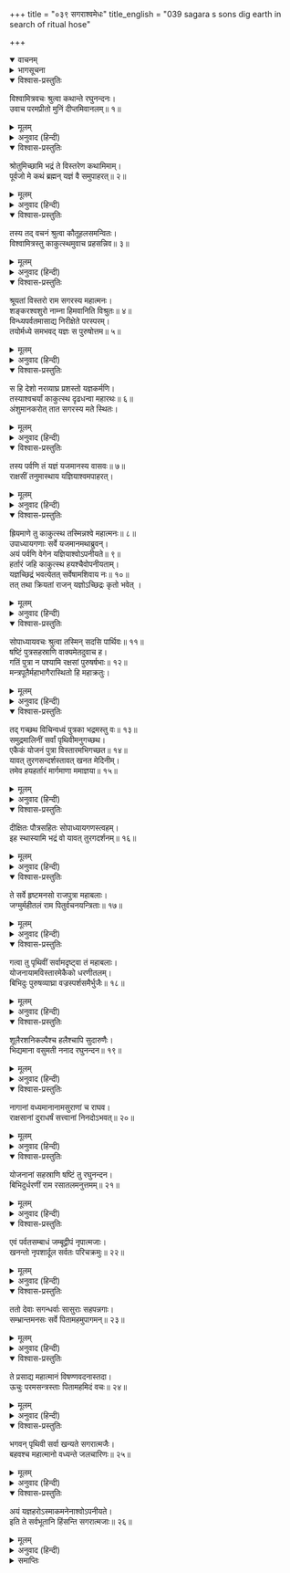 +++
title = "०३९ सगराश्वमेधः"
title_english = "039 sagara s sons dig earth in search of ritual hose"

+++
<details open><summary>वाचनम्</summary>
<div caption="श्रीराम-हरिसीताराममूर्ति-घनपाठिभ्यां वचनम्" class="audioEmbed" src="https://archive.org/download/Ramayana-recitation-Sriram-harisItArAmamUrti-Ghanapaati-v2/Kanda_1/Kanda_1_BK-039-Sagara_Ashvamedhaha.mp3"></div>
</details>

<details><summary>भागसूचना</summary>

39. इन्द्रके द्वारा राजा सगरके यज्ञसम्बन्धी अश्वका अपहरण, सगरपुत्रोंद्वारा सारी पृथ्वीका भेदन तथा देवताओंका ब्रह्माजीको यह सब समाचार बताना
</details>

<details open><summary>विश्वास-प्रस्तुतिः</summary>

विश्वामित्रवचः श्रुत्वा कथान्ते रघुनन्दनः।  
उवाच परमप्रीतो मुनिं दीप्तमिवानलम्॥ १॥
</details>

<details><summary>मूलम्</summary>

विश्वामित्रवचः श्रुत्वा कथान्ते रघुनन्दनः।  
उवाच परमप्रीतो मुनिं दीप्तमिवानलम्॥ १॥
</details>

<details><summary>अनुवाद (हिन्दी)</summary>

विश्वामित्रजीकी कही हुई कथा सुनकर श्रीरामचन्द्रजी बड़े प्रसन्न हुए। उन्होंने कथाके अन्तमें अग्नितुल्य तेजस्वी विश्वामित्र मुनिसे कहा—॥ १॥
</details>

<details open><summary>विश्वास-प्रस्तुतिः</summary>

श्रोतुमिच्छामि भद्रं ते विस्तरेण कथामिमाम्।  
पूर्वजो मे कथं ब्रह्मन् यज्ञं वै समुपाहरत्॥ २॥
</details>

<details><summary>मूलम्</summary>

श्रोतुमिच्छामि भद्रं ते विस्तरेण कथामिमाम्।  
पूर्वजो मे कथं ब्रह्मन् यज्ञं वै समुपाहरत्॥ २॥
</details>

<details><summary>अनुवाद (हिन्दी)</summary>

‘ब्रह्मन्! आपका कल्याण हो। मैं इस कथाको विस्तारके साथ सुनना चाहता हूँ। मेरे पूर्वज महाराज सगरने किस प्रकार यज्ञ किया था?’॥ २॥
</details>

<details open><summary>विश्वास-प्रस्तुतिः</summary>

तस्य तद् वचनं श्रुत्वा कौतूहलसमन्वितः।  
विश्वामित्रस्तु काकुत्स्थमुवाच प्रहसन्निव॥ ३॥
</details>

<details><summary>मूलम्</summary>

तस्य तद् वचनं श्रुत्वा कौतूहलसमन्वितः।  
विश्वामित्रस्तु काकुत्स्थमुवाच प्रहसन्निव॥ ३॥
</details>

<details><summary>अनुवाद (हिन्दी)</summary>

उनकी वह बात सुनकर विश्वामित्रजीको बड़ा कौतूहल हुआ। वे यह सोचकर कि मैं जो कुछ कहना चाहता हूँ, उसीके लिये ये प्रश्न कर रहे हैं, जोर-जोरसे हँस पड़े। हँसते हुए-से ही उन्होंने श्रीरामसे कहा—॥
</details>

<details open><summary>विश्वास-प्रस्तुतिः</summary>

श्रूयतां विस्तरो राम सगरस्य महात्मनः।  
शङ्करश्वशुरो नाम्ना हिमवानिति विश्रुतः॥ ४॥  
विन्ध्यपर्वतमासाद्य निरीक्षेते परस्परम्।  
तयोर्मध्ये समभवद् यज्ञः स पुरुषोत्तम॥ ५॥
</details>

<details><summary>मूलम्</summary>

श्रूयतां विस्तरो राम सगरस्य महात्मनः।  
शङ्करश्वशुरो नाम्ना हिमवानिति विश्रुतः॥ ४॥  
विन्ध्यपर्वतमासाद्य निरीक्षेते परस्परम्।  
तयोर्मध्ये समभवद् यज्ञः स पुरुषोत्तम॥ ५॥
</details>

<details><summary>अनुवाद (हिन्दी)</summary>

‘राम! तुम महात्मा सगरके यज्ञका विस्तारपूर्वक वर्णन सुनो। पुरुषोत्तम! शङ्करजीके श्वशुर हिमवान् नामसे विख्यात पर्वत विन्ध्याचलतक पहुँचकर तथा विन्ध्यपर्वत हिमवान् तक पहुँचकर दोनों एक-दूसरेको देखते हैं (इन दोनोंके बीचमें दूसरा कोई ऐसा ऊँचा पर्वत नहीं है, जो दोनोंके पारस्परिक दर्शनमें बाधा उपस्थित कर सके)। इन्हीं दोनों पर्वतोंके बीच आर्यावर्तकी पुण्यभूमिमें उस यज्ञका अनुष्ठान हुआ था॥ ४-५॥
</details>

<details open><summary>विश्वास-प्रस्तुतिः</summary>

स हि देशो नरव्याघ्र प्रशस्तो यज्ञकर्मणि।  
तस्याश्वचर्यां काकुत्स्थ दृढधन्वा महारथः॥ ६॥  
अंशुमानकरोत् तात सगरस्य मते स्थितः।
</details>

<details><summary>मूलम्</summary>

स हि देशो नरव्याघ्र प्रशस्तो यज्ञकर्मणि।  
तस्याश्वचर्यां काकुत्स्थ दृढधन्वा महारथः॥ ६॥  
अंशुमानकरोत् तात सगरस्य मते स्थितः।
</details>

<details><summary>अनुवाद (हिन्दी)</summary>

‘पुरुषसिंह! वही देश यज्ञ करनेके लिये उत्तम माना गया है। तात ककुत्स्थनन्दन! राजा सगरकी आज्ञासे यज्ञिय अश्वकी रक्षाका भार सुदृढ़ धनुर्धर महारथी अंशुमान् ने स्वीकार किया था॥ ६ १/२॥
</details>

<details open><summary>विश्वास-प्रस्तुतिः</summary>

तस्य पर्वणि तं यज्ञं यजमानस्य वासवः॥ ७॥  
राक्षसीं तनुमास्थाय यज्ञियाश्वमपाहरत्।
</details>

<details><summary>मूलम्</summary>

तस्य पर्वणि तं यज्ञं यजमानस्य वासवः॥ ७॥  
राक्षसीं तनुमास्थाय यज्ञियाश्वमपाहरत्।
</details>

<details><summary>अनुवाद (हिन्दी)</summary>

‘परंतु पर्वके दिन यज्ञमें लगे हुए राजा सगरके यज्ञसम्बन्धी घोड़ेको इन्द्रने राक्षसका रूप धारण करके चुरा लिया॥ ७ १/२॥
</details>

<details open><summary>विश्वास-प्रस्तुतिः</summary>

ह्रियमाणे तु काकुत्स्थ तस्मिन्नश्वे महात्मनः॥ ८॥  
उपाध्यायगणाः सर्वे यजमानमथाब्रुवन्।  
अयं पर्वणि वेगेन यज्ञियाश्वोऽपनीयते॥ ९॥  
हर्तारं जहि काकुत्स्थ हयश्चैवोपनीयताम्।  
यज्ञच्छिद्रं भवत्येतत् सर्वेषामशिवाय नः॥ १०॥  
तत् तथा क्रियतां राजन् यज्ञोऽच्छिद्रः कृतो भवेत् ।
</details>

<details><summary>मूलम्</summary>

ह्रियमाणे तु काकुत्स्थ तस्मिन्नश्वे महात्मनः॥ ८॥  
उपाध्यायगणाः सर्वे यजमानमथाब्रुवन्।  
अयं पर्वणि वेगेन यज्ञियाश्वोऽपनीयते॥ ९॥  
हर्तारं जहि काकुत्स्थ हयश्चैवोपनीयताम्।  
यज्ञच्छिद्रं भवत्येतत् सर्वेषामशिवाय नः॥ १०॥  
तत् तथा क्रियतां राजन् यज्ञोऽच्छिद्रः कृतो भवेत् ।
</details>

<details><summary>अनुवाद (हिन्दी)</summary>

‘काकुत्स्थ! महामना सगरके उस अश्वका अपहरण होते समय समस्त ऋत्विजोंने यजमान सगरसे कहा—‘ककुत्स्थनन्दन! आज पर्वके दिन कोई इस यज्ञसम्बन्धी अश्वको चुराकर बड़े वेगसे लिये जा रहा है। आप चोरको मारिये और घोड़ा वापस लाइये, नहीं तो यज्ञमें विघ्न पड़ जायगा और वह हम सब लोगोंके लिये अमंगलका कारण होगा। राजन्! आप ऐसा प्रयत्न कीजिये, जिससे यह यज्ञ बिना किसी विघ्न-बाधाके परिपूर्ण हो’॥
</details>

<details open><summary>विश्वास-प्रस्तुतिः</summary>

सोपाध्यायवचः श्रुत्वा तस्मिन् सदसि पार्थिवः॥ ११॥  
षष्टिं पुत्रसहस्राणि वाक्यमेतदुवाच ह।  
गतिं पुत्रा न पश्यामि रक्षसां पुरुषर्षभाः॥ १२॥  
मन्त्रपूतैर्महाभागैरास्थितो हि महाक्रतुः।
</details>

<details><summary>मूलम्</summary>

सोपाध्यायवचः श्रुत्वा तस्मिन् सदसि पार्थिवः॥ ११॥  
षष्टिं पुत्रसहस्राणि वाक्यमेतदुवाच ह।  
गतिं पुत्रा न पश्यामि रक्षसां पुरुषर्षभाः॥ १२॥  
मन्त्रपूतैर्महाभागैरास्थितो हि महाक्रतुः।
</details>

<details><summary>अनुवाद (हिन्दी)</summary>

‘उस यज्ञ-सभामें बैठे हुए राजा सगरने उपाध्यायोंकी बात सुनकर अपने साठ हजार पुत्रोंसे कहा—‘पुरुषप्रवर पुत्रो! यह महान् यज्ञ वेदमन्त्रोंसे पवित्र अन्तःकरणवाले महाभाग महात्माओंद्वारा सम्पादित हो रहा है; अतः यहाँ राक्षसोंकी पहुँच हो, ऐसा मुझे नहीं दिखायी देता (अतः यह अश्व चुरानेवाला कोई देवकोटिका पुरुष होगा)॥
</details>

<details open><summary>विश्वास-प्रस्तुतिः</summary>

तद् गच्छथ विचिन्वध्वं पुत्रका भद्रमस्तु वः॥ १३॥  
समुद्रमालिनीं सर्वां पृथिवीमनुगच्छथ।  
एकैकं योजनं पुत्रा विस्तारमभिगच्छत॥ १४॥  
यावत् तुरगसन्दर्शस्तावत् खनत मेदिनीम्।  
तमेव हयहर्तारं मार्गमाणा ममाज्ञया॥ १५॥
</details>

<details><summary>मूलम्</summary>

तद् गच्छथ विचिन्वध्वं पुत्रका भद्रमस्तु वः॥ १३॥  
समुद्रमालिनीं सर्वां पृथिवीमनुगच्छथ।  
एकैकं योजनं पुत्रा विस्तारमभिगच्छत॥ १४॥  
यावत् तुरगसन्दर्शस्तावत् खनत मेदिनीम्।  
तमेव हयहर्तारं मार्गमाणा ममाज्ञया॥ १५॥
</details>

<details><summary>अनुवाद (हिन्दी)</summary>

‘अतः पुत्रो! तुमलोग जाओ, घोड़ेकी खोज करो। तुम्हारा कल्याण हो। समुद्रसे घिरी हुई इस सारी पृथ्वीको छान डालो। एक-एक योजन विस्तृत भूमिको बाँटकर उसका चप्पा-चप्पा देख डालो। जबतक घोड़ेका पता न लग जाय, तबतक मेरी आज्ञासे इस पृथ्वीको खोदते रहो। इस खोदनेका एक ही लक्ष्य है—उस अश्वके चोरको ढूँढ़ निकालना॥ १३—१५॥
</details>

<details open><summary>विश्वास-प्रस्तुतिः</summary>

दीक्षितः पौत्रसहितः सोपाध्यायगणस्त्वहम्।  
इह स्थास्यामि भद्रं वो यावत् तुरगदर्शनम्॥ १६॥
</details>

<details><summary>मूलम्</summary>

दीक्षितः पौत्रसहितः सोपाध्यायगणस्त्वहम्।  
इह स्थास्यामि भद्रं वो यावत् तुरगदर्शनम्॥ १६॥
</details>

<details><summary>अनुवाद (हिन्दी)</summary>

‘मैं यज्ञकी दीक्षा ले चुका हूँ, अतः स्वयं उसे ढूँढ़नेके लिये नहीं जा सकता; इसलिये जबतक उस अश्वका दर्शन न हो, तबतक मैं उपाध्यायों और पौत्र अंशुमान‍्के साथ यहीं रहूँगा’॥ १६॥
</details>

<details open><summary>विश्वास-प्रस्तुतिः</summary>

ते सर्वे हृष्टमनसो राजपुत्रा महाबलाः।  
जग्मुर्महीतलं राम पितुर्वचनयन्त्रिताः॥ १७॥
</details>

<details><summary>मूलम्</summary>

ते सर्वे हृष्टमनसो राजपुत्रा महाबलाः।  
जग्मुर्महीतलं राम पितुर्वचनयन्त्रिताः॥ १७॥
</details>

<details><summary>अनुवाद (हिन्दी)</summary>

‘श्रीराम! पिताके आदेशरूपी बन्धनसे बँधकर वे सभी महाबली राजकुमार मन-ही-मन हर्षका अनुभव करते हुए भूतलपर विचरने लगे॥ १७॥
</details>

<details open><summary>विश्वास-प्रस्तुतिः</summary>

गत्वा तु पृथिवीं सर्वामदृष्ट्वा तं महाबलाः।  
योजनायामविस्तारमेकैको धरणीतलम्।  
बिभिदुः पुरुषव्याघ्रा वज्रस्पर्शसमैर्भुजैः॥ १८॥
</details>

<details><summary>मूलम्</summary>

गत्वा तु पृथिवीं सर्वामदृष्ट्वा तं महाबलाः।  
योजनायामविस्तारमेकैको धरणीतलम्।  
बिभिदुः पुरुषव्याघ्रा वज्रस्पर्शसमैर्भुजैः॥ १८॥
</details>

<details><summary>अनुवाद (हिन्दी)</summary>

‘सारी पृथ्वीका चक्कर लगानेके बाद भी उस अश्वको न देखकर उन महाबली पुरुषसिंह राजपुत्रोंने प्रत्येकके हिस्सेमें एक-एक योजन भूमिका बँटवारा करके अपनी भुजाओंद्वारा उसे खोदना आरम्भ किया। उनकी उन भुजाओंका स्पर्श वज्रके स्पर्शकी भाँति दुस्सह था॥ १८॥
</details>

<details open><summary>विश्वास-प्रस्तुतिः</summary>

शूलैरशनिकल्पैश्च हलैश्चापि सुदारुणैः।  
भिद्यमाना वसुमती ननाद रघुनन्दन॥ १९॥
</details>

<details><summary>मूलम्</summary>

शूलैरशनिकल्पैश्च हलैश्चापि सुदारुणैः।  
भिद्यमाना वसुमती ननाद रघुनन्दन॥ १९॥
</details>

<details><summary>अनुवाद (हिन्दी)</summary>

‘रघुनन्दन! उस समय वज्रतुल्य शूलों और अत्यन्त दारुण हलोंद्वारा सब ओरसे विदीर्ण की जाती हुई वसुधा आर्तनाद करने लगी॥ १९॥
</details>

<details open><summary>विश्वास-प्रस्तुतिः</summary>

नागानां वध्यमानानामसुराणां च राघव।  
राक्षसानां दुराधर्षं सत्त्वानां निनदोऽभवत्॥ २०॥
</details>

<details><summary>मूलम्</summary>

नागानां वध्यमानानामसुराणां च राघव।  
राक्षसानां दुराधर्षं सत्त्वानां निनदोऽभवत्॥ २०॥
</details>

<details><summary>अनुवाद (हिन्दी)</summary>

‘रघुवीर! उन राजकुमारोंद्वारा मारे जाते हुए नागों, असुरों, राक्षसों तथा दूसरे-दूसरे प्राणियोंका भयंकर आर्तनाद गूँजने लगा॥ २०॥
</details>

<details open><summary>विश्वास-प्रस्तुतिः</summary>

योजनानां सहस्राणि षष्टिं तु रघुनन्दन।  
बिभिदुर्धरणीं राम रसातलमनुत्तमम्॥ २१॥
</details>

<details><summary>मूलम्</summary>

योजनानां सहस्राणि षष्टिं तु रघुनन्दन।  
बिभिदुर्धरणीं राम रसातलमनुत्तमम्॥ २१॥
</details>

<details><summary>अनुवाद (हिन्दी)</summary>

‘रघुकुलको आनन्दित करनेवाले श्रीराम! उन्होंने साठ हजार योजनकी भूमि खोद डाली। मानो वे सर्वोत्तम रसातलका अनुसंधान कर रहे हों॥ २१॥
</details>

<details open><summary>विश्वास-प्रस्तुतिः</summary>

एवं पर्वतसम्बाधं जम्बूद्वीपं नृपात्मजाः।  
खनन्तो नृपशार्दूल सर्वतः परिचक्रमुः॥ २२॥
</details>

<details><summary>मूलम्</summary>

एवं पर्वतसम्बाधं जम्बूद्वीपं नृपात्मजाः।  
खनन्तो नृपशार्दूल सर्वतः परिचक्रमुः॥ २२॥
</details>

<details><summary>अनुवाद (हिन्दी)</summary>

‘नृपश्रेष्ठ राम! इस प्रकार पर्वतोंसे युक्त जम्बूद्वीपकी भूमि खोदते हुए वे राजकुमार सब ओर चक्कर लगाने लगे॥
</details>

<details open><summary>विश्वास-प्रस्तुतिः</summary>

ततो देवाः सगन्धर्वाः सासुराः सहपन्नगाः।  
सम्भ्रान्तमनसः सर्वे पितामहमुपागमन्॥ २३॥
</details>

<details><summary>मूलम्</summary>

ततो देवाः सगन्धर्वाः सासुराः सहपन्नगाः।  
सम्भ्रान्तमनसः सर्वे पितामहमुपागमन्॥ २३॥
</details>

<details><summary>अनुवाद (हिन्दी)</summary>

‘इसी समय गन्धर्वों, असुरों और नागोंसहित सम्पूर्ण देवता मन-ही-मन घबरा उठे और ब्रह्माजीके पास गये॥ २३॥
</details>

<details open><summary>विश्वास-प्रस्तुतिः</summary>

ते प्रसाद्य महात्मानं विषण्णवदनास्तदा।  
ऊचुः परमसन्त्रस्ताः पितामहमिदं वचः॥ २४॥
</details>

<details><summary>मूलम्</summary>

ते प्रसाद्य महात्मानं विषण्णवदनास्तदा।  
ऊचुः परमसन्त्रस्ताः पितामहमिदं वचः॥ २४॥
</details>

<details><summary>अनुवाद (हिन्दी)</summary>

‘उनके मुखपर विषाद छा रहा था। वे भयसे अत्यन्त संत्रस्त हो गये थे। उन्होंने महात्मा ब्रह्माजीको प्रसन्न करके इस प्रकार कहा—॥ २४॥
</details>

<details open><summary>विश्वास-प्रस्तुतिः</summary>

भगवन् पृथिवी सर्वा खन्यते सगरात्मजैः।  
बहवश्च महात्मानो वध्यन्ते जलचारिणः॥ २५॥
</details>

<details><summary>मूलम्</summary>

भगवन् पृथिवी सर्वा खन्यते सगरात्मजैः।  
बहवश्च महात्मानो वध्यन्ते जलचारिणः॥ २५॥
</details>

<details><summary>अनुवाद (हिन्दी)</summary>

‘भगवन्! सगरके पुत्र इस सारी पृथ्वीको खोदे डालते हैं और बहुत-से महात्माओं तथा जलचारी जीवोंका वध कर रहे हैं॥ २५॥
</details>

<details open><summary>विश्वास-प्रस्तुतिः</summary>

अयं यज्ञहरोऽस्माकमनेनाश्वोऽपनीयते।  
इति ते सर्वभूतानि हिंसन्ति सगरात्मजाः॥ २६॥
</details>

<details><summary>मूलम्</summary>

अयं यज्ञहरोऽस्माकमनेनाश्वोऽपनीयते।  
इति ते सर्वभूतानि हिंसन्ति सगरात्मजाः॥ २६॥
</details>

<details><summary>अनुवाद (हिन्दी)</summary>

‘यह हमारे यज्ञमें विघ्न डालनेवाला है। यह हमारा अश्व चुराकर ले जाता है’ ऐसा कहकर वे सगरके पुत्र समस्त प्राणियोंकी हिंसा कर रहे हैं’॥ २६॥
</details>

<details><summary>समाप्तिः</summary>

इत्यार्षे श्रीमद्रामायणे वाल्मीकीये आदिकाव्ये बालकाण्डे एकोनचत्वारिंशः सर्गः॥ ३९॥  
इस प्रकार श्रीवाल्मीकिनिर्मित आर्षरामायण आदिकाव्यके बालकाण्डमें उनतालीसवाँ सर्ग पूरा हुआ॥ ३९॥
</details>

